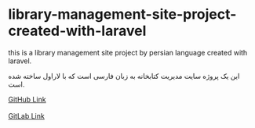 # library-management-site-project-created-with-laravel

this is a library management site project by persian language created with laravel.

این یک پروژه سایت مدیریت کتابخانه به زبان فارسی است که با لاراول ساخته شده است.

<a href="https://github.com/afattahi1387/library-management-site-project-created-with-laravel">GitHub Link</a><br><br>
<a href="https://gitlab.com/laravel-projects14/library-site-project-created-with-laravel">GitLab Link</a>